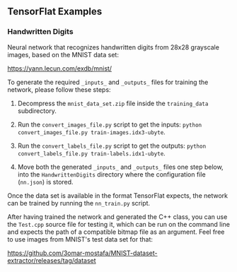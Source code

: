 ## TensorFlat Examples
### Handwritten Digits

Neural network that recognizes handwritten digits from 28x28 grayscale images, based on the MNIST data set:

https://yann.lecun.com/exdb/mnist/

To generate the required `_inputs_` and `_outputs_` files for training the network, please follow these steps:

1. Decompress the `mnist_data_set.zip` file inside the `training_data` subdirectory.

2. Run the `convert_images_file.py` script to get the inputs:  `python convert_images_file.py train-images.idx3-ubyte`.

3. Run the `convert_labels_file.py` script to get the outputs:  `python convert_labels_file.py train-labels.idx1-ubyte`.

4. Move both the generated `_inputs_` and `_outputs_` files one step below, into the `HandwrittenDigits` directory where the configuration file (`nn.json`) is stored.

Once the data set is available in the format TensorFlat expects, the network can be trained by running the `nn_train.py` script.

After having trained the network and generated the C++ class, you can use the `Test.cpp` source file for testing it, which can be run on the command line and expects the path of a compatible bitmap file as an argument. Feel free to use images from MNIST's test data set for that:

https://github.com/3omar-mostafa/MNIST-dataset-extractor/releases/tag/dataset
  

